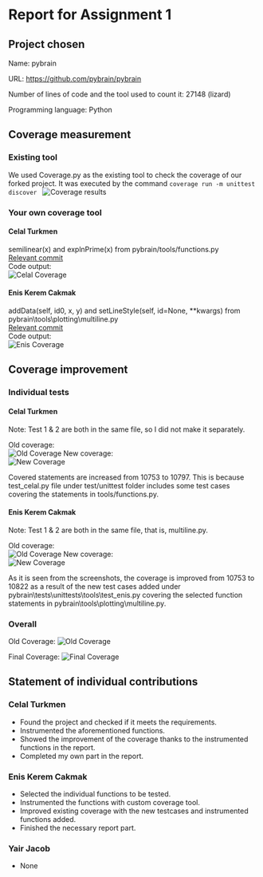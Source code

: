 # Report for Assignment 1

## Project chosen

Name: pybrain

URL: https://github.com/pybrain/pybrain

Number of lines of code and the tool used to count it: 27148 (lizard)

Programming language: Python

## Coverage measurement

### Existing tool

We used Coverage.py as the existing tool to check the coverage of our forked project.
It was executed by the command `coverage run -m unittest discover `
![Coverage results](sources/old_coverage.png)

### Your own coverage tool
#### Celal Turkmen
semilinear(x) and explnPrime(x) from pybrain/tools/functions.py \
[Relevant commit](https://github.com/24x6fhy/SEP_pybrain/commit/4f6d168feb45c2e99709aa0c82eaede21168f136) \
Code output: \
![Celal Coverage](sources/celal_coverage.png)

#### Enis Kerem Cakmak
addData(self, id0, x, y) and setLineStyle(self, id=None, **kwargs) from pybrain\tools\plotting\multiline.py \
[Relevant commit](https://github.com/24x6fhy/SEP_pybrain/commit/8638ffb2020cae48d70d25936c0262559df276e0) \
Code output: \
![Enis Coverage](sources/enis_coverage.PNG)
## Coverage improvement

### Individual tests

#### Celal Turkmen

Note: Test 1 & 2 are both in the same file, so I did not make it separately.

Old coverage: \
![Old Coverage](sources/old_coverage.png)
New coverage: \
![New Coverage](sources/celal_improvement.png)

Covered statements are increased from 10753 to 10797. This is because test_celal.py file under test/unittest folder includes some test cases covering the statements in tools/functions.py.

#### Enis Kerem Cakmak

Note: Test 1 & 2 are both in the same file, that is, multiline.py.

Old coverage: \
![Old Coverage](sources/old_coverage.png)
New coverage: \
![New Coverage](sources/enis_improvement.png)

As it is seen from the screenshots, the coverage is improved from 10753 to 10822 as a result of the new test cases added under pybrain\tests\unittests\tools\test_enis.py covering the selected function statements in pybrain\tools\plotting\multiline.py.

### Overall
Old Coverage:
![Old Coverage](sources/old_coverage.png)

Final Coverage:
![Final Coverage](sources/final_coverage.png)

## Statement of individual contributions

### Celal Turkmen
- Found the project and checked if it meets the requirements.
- Instrumented the aforementioned functions.
- Showed the improvement of the coverage thanks to the instrumented functions in the report.
- Completed my own part in the report.

### Enis Kerem Cakmak
- Selected the individual functions to be tested.
- Instrumented the functions with custom coverage tool.
- Improved existing coverage with the new testcases and instrumented functions added.
- Finished the necessary report part.

### Yair Jacob
- None
